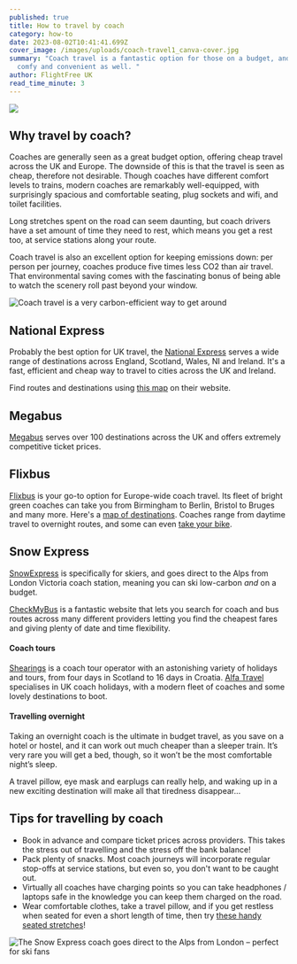 ```yaml
---
published: true
title: How to travel by coach
category: how-to
date: 2023-08-02T10:41:41.699Z
cover_image: /images/uploads/coach-travel1_canva-cover.jpg
summary: "Coach travel is a fantastic option for those on a budget, and can be
  comfy and convenient as well. "
author: FlightFree UK
read_time_minute: 3
---
```

![](/images/uploads/coach-travel1_canva.jpg)

## Why travel by coach?

C﻿oaches are generally seen as a great budget option, offering cheap travel across the UK and Europe. T﻿he downside of this is that the travel is seen as cheap, therefore not desirable. Though coaches have different comfort levels to trains, modern coaches are remarkably well-equipped, with surprisingly spacious and comfortable seating, plug sockets and wifi, and toilet facilities.

L﻿ong stretches spent on the road can seem daunting, but coach drivers have a set amount of time they need to rest, which means you get a rest too, at service stations along your route.

C﻿oach travel is also an excellent option for keeping emissions down: per person per journey, coaches produce five times less CO2 than air travel. That environmental saving comes with the fascinating bonus of being able to watch the scenery roll past beyond your window. 

![](/images/uploads/co2-passenger-emissions-chart.jpg "Coach travel is a very carbon-efficient way to get around")

## N﻿ational Express

P﻿robably the best option for UK travel, the [National Express](https://www.nationalexpress.com/en) serves a wide range of destinations across England, Scotland, Wales, NI and Ireland. It's a fast, efficient and cheap way to travel to cities across the UK and Ireland.

F﻿ind routes and destinations using [this map](https://routemap.nationalexpress.com/#xd_co_f=ZTllNDkyNTgtODNkMS00ZWM5LWI2ZjctNjg3Mzg0ZDU2ZGM2~) on their website.

## M﻿egabus

[Megabus](https://uk.megabus.com/) serves over 100 destinations across the UK and offers extremely competitive ticket prices.

## F﻿lixbus

[Flixbus](https://www.flixbus.co.uk/) is your go-to option for Europe-wide coach travel. Its fleet of bright green coaches can take you from Birmingham to Berlin, Bristol to Bruges and many more. Here's a [map of destinations](https://www.flixbus.co.uk/bus-routes). Coaches range from daytime travel to overnight routes, and some can even [take your bike](https://www.flixbus.co.uk/service/bike-travel).

## S﻿now Express

[S﻿nowExpress](https://www.snowexpress.co.uk/) is specifically for skiers, and goes direct to the Alps from London Victoria coach station, meaning you can ski low-carbon *and* on a budget. 

[CheckMyBus](https://www.checkmybus.co.uk/) is a fantastic website that lets you search for coach and bus routes across many different providers letting you find the cheapest fares and giving plenty of date and time flexibility.

#### Coach tours

[Shearings](https://www.shearings.com/) is a coach tour operator with an astonishing variety of holidays and tours, from four days in Scotland to 16 days in Croatia. [Alfa Travel](https://www.alfatravel.co.uk/coach-holidays/) specialises in UK coach holidays, with a modern fleet of coaches and some lovely destinations to boot. 

#### Travelling overnight

Taking an overnight coach is the ultimate in budget travel, as you save on a hotel or hostel, and it can work out much cheaper than a sleeper train. It’s very rare you will get a bed, though, so it won’t be the most comfortable night’s sleep. 

A travel pillow, eye mask and earplugs can really help, and waking up in a new exciting destination will make all that tiredness disappear…  

## Tips for travelling by coach

* Book in advance and compare ticket prices across providers. This takes the stress out of travelling and the stress off the bank balance!
* Pack plenty of snacks. Most coach journeys will incorporate regular stop-offs at service stations, but even so, you don't want to be caught out.
* Virtually all coaches have charging points so you can take headphones / laptops safe in the knowledge you can keep them charged on the road.
* Wear comfortable clothes, take a travel pillow, and if you get restless when seated for even a short length of time, then try [these handy seated stretches](https://www.oxygenmag.com/workouts-for-women/stretching-workouts-for-women/5-seated-stretches-to-do-while-traveling/)!

![](/images/uploads/snow-express-ski-coach.jpg "The Snow Express coach goes direct to the Alps from London – perfect for ski fans")
